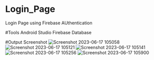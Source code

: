 # Login_Page
Login Page using Firebase AUthentication

#Tools
Android Studio
Firebase Database

#Output Screenshot
![Screenshot 2023-06-17 105058](https://github.com/kirito6398/Login_Page/assets/104556048/b59a6b70-8d15-4e1a-8cec-e00cf5456131)
![Screenshot 2023-06-17 105121](https://github.com/kirito6398/Login_Page/assets/104556048/059f149b-6247-43fb-832b-f3026f4434e7)
![Screenshot 2023-06-17 105141](https://github.com/kirito6398/Login_Page/assets/104556048/634b7049-daf0-4839-a438-29cd3d48d1cd)
![Screenshot 2023-06-17 105256](https://github.com/kirito6398/Login_Page/assets/104556048/6949627a-9464-4577-aba0-894c770be830)
![Screenshot 2023-06-17 105900](https://github.com/kirito6398/Login_Page/assets/104556048/0a95c13d-1aa7-4754-b97b-e48bd99112a5)
